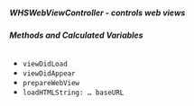 ##### **WHSWebViewController** - controls web views

###### **Methods and Calculated Variables**
- `viewDidLoad`
- `viewDidAppear`
- `prepareWebView`
- `loadHTMLString: … baseURL`